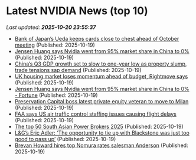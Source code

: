 # Latest NVIDIA News (top 10)
_Last updated: **2025-10-20 23:55:37**_

- [Bank of Japan’s Ueda keeps cards close to chest ahead of October meeting](https://biztoc.com/x/7914a98dc13d5b6d) (Published: 2025-10-19)
- [Jensen Huang says Nvidia went from 95% market share in China to 0%](https://biztoc.com/x/c1f061f0ae5375b1) (Published: 2025-10-19)
- [China’s Q3 GDP growth set to slow to one-year low as property slump, trade tensions sap demand](https://biztoc.com/x/f46fb4a117e0db91) (Published: 2025-10-19)
- [UK housing market loses momentum ahead of budget, Rightmove says](https://biztoc.com/x/1eb5d41e8fdea753) (Published: 2025-10-19)
- [Jensen Huang says Nvidia went from 95% market share in China to 0% - Fortune](https://slashdot.org/firehose.pl?op=view&amp;id=179832134) (Published: 2025-10-19)
- [Preservation Capital boss latest private equity veteran to move to Milan](https://biztoc.com/x/d8b970a972b67847) (Published: 2025-10-19)
- [FAA says US air traffic control staffing issues causing flight delays](https://biztoc.com/x/d560e813cd6ee10e) (Published: 2025-10-19)
- [The top 50 South Asian Power Brokers 2025](https://biztoc.com/x/360a3f99ff2dd219) (Published: 2025-10-19)
- [L&G’s Eric Adler: ‘The opportunity to tie up with Blackstone was just too good to pass up’](https://biztoc.com/x/be3d2ac947a0adc9) (Published: 2025-10-19)
- [Brevan Howard hires top Nomura rates salesman Anderson](https://biztoc.com/x/bc2cc736b0dec52f) (Published: 2025-10-19)
